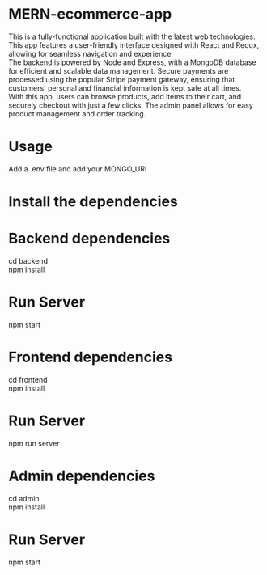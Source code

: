 # MERN-ecommerce-app
This is a fully-functional application built with the latest web technologies. This app features a user-friendly interface designed with React and Redux, allowing for seamless navigation and experience.  
The backend is powered by Node and Express, with a MongoDB database for efficient and scalable data management. Secure payments are processed using the popular Stripe payment gateway, ensuring that customers' personal and financial information is kept safe at all times.  
With this app, users can browse products, add items to their cart, and securely checkout with just a few clicks. The admin panel allows for easy product management and order tracking.

# Usage
Add a .env file and add your MONGO_URI

# Install the dependencies
# Backend dependencies
cd backend  
npm install
# Run Server
npm start

# Frontend dependencies
cd frontend  
npm install
# Run Server
npm run server

# Admin dependencies
cd admin  
npm install
# Run Server
npm start
